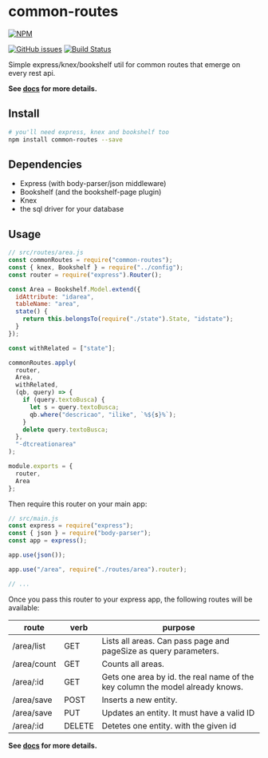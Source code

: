 # common-routes

[![NPM](https://nodei.co/npm/common-routes.png?compact=true)](https://npmjs.org/package/common-routes)

[![GitHub issues](https://img.shields.io/github/issues/sombriks/common-routes.svg)](https://github.com/sombriks/common-routes/issues)
[![Build Status](https://travis-ci.org/sombriks/common-routes.svg?branch=master)](https://travis-ci.org/sombriks/common-routes)

Simple express/knex/bookshelf util for common routes that emerge on every rest api.

**See [docs](docs/OVERVIEW.md) for more details.**

## Install

```bash
# you'll need express, knex and bookshelf too
npm install common-routes --save
```

## Dependencies

- Express (with body-parser/json middleware)
- Bookshelf (and the bookshelf-page plugin)
- Knex
- the sql driver for your database

## Usage

```javascript
// src/routes/area.js
const commonRoutes = require("common-routes");
const { knex, Bookshelf } = require("../config");
const router = require("express").Router();

const Area = Bookshelf.Model.extend({
  idAttribute: "idarea",
  tableName: "area",
  state() {
    return this.belongsTo(require("./state").State, "idstate");
  }
});

const withRelated = ["state"];

commonRoutes.apply(
  router,
  Area,
  withRelated,
  (qb, query) => {
    if (query.textoBusca) {
      let s = query.textoBusca;
      qb.where("descricao", "ilike", `%${s}%`);
    }
    delete query.textoBusca;
  },
  "-dtcreationarea"
);

module.exports = {
  router,
  Area
};
```

Then require this router on your main app:

```javascript
// src/main.js
const express = require("express");
const { json } = require("body-parser");
const app = express();

app.use(json());

app.use("/area", require("./routes/area").router);

// ...
```

Once you pass this router to your express app, the following routes will be available:

| route       | verb   | purpose                                                                       |
| ----------- | ------ | ----------------------------------------------------------------------------- |
| /area/list  | GET    | Lists all areas. Can pass page and pageSize as query parameters.              |
| /area/count | GET    | Counts all areas.                                                             |
| /area/:id   | GET    | Gets one area by id. the real name of the key column the model already knows. |
| /area/save  | POST   | Inserts a new entity.                                                         |
| /area/save  | PUT    | Updates an entity. It must have a valid ID                                    |
| /area/:id   | DELETE | Detetes one entity. with the given id                                         |

**See [docs](docs/OVERVIEW.md) for more details.**
